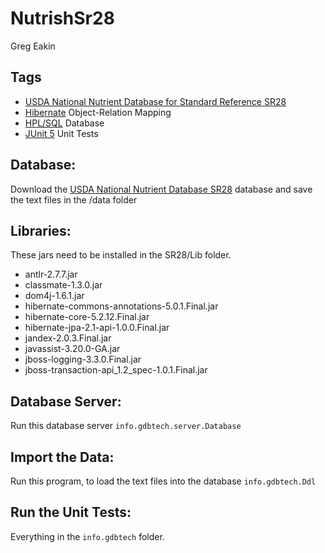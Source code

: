 # NutrishSr28
Greg Eakin

## Tags
- [USDA National Nutrient Database for Standard Reference SR28](https://www.ars.usda.gov/northeast-area/beltsville-md/beltsville-human-nutrition-research-center/nutrient-data-laboratory/docs/usda-national-nutrient-database-for-standard-reference/)
- [Hibernate](http://hibernate.org/) Object-Relation Mapping
- [HPL/SQL](http://www.hplsql.org/) Database
- [JUnit 5](http://junit.org/junit5/) Unit Tests

## Database:
Download the [USDA National Nutrient Database SR28](https://www.ars.usda.gov/northeast-area/beltsville-md/beltsville-human-nutrition-research-center/nutrient-data-laboratory/docs/usda-national-nutrient-database-for-standard-reference/)
database and save the text files in the /data folder

## Libraries:
These jars need to be installed in the SR28/Lib folder.
- antlr-2.7.7.jar
- classmate-1.3.0.jar
- dom4j-1.6.1.jar
- hibernate-commons-annotations-5.0.1.Final.jar
- hibernate-core-5.2.12.Final.jar
- hibernate-jpa-2.1-api-1.0.0.Final.jar
- jandex-2.0.3.Final.jar
- javassist-3.20.0-GA.jar
- jboss-logging-3.3.0.Final.jar
- jboss-transaction-api_1.2_spec-1.0.1.Final.jar

## Database Server:
Run this database server
`info.gdbtech.server.Database`

## Import the Data:
Run this program, to load the text files into the database
`info.gdbtech.Ddl`

## Run the Unit Tests:
Everything in the `info.gdbtech` folder.